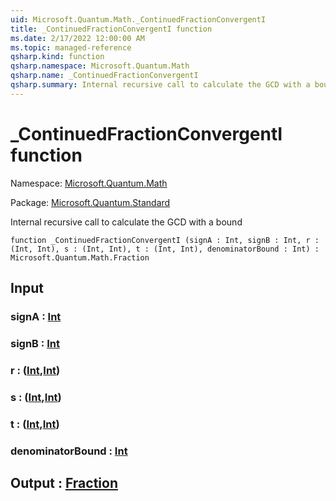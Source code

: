```yaml
---
uid: Microsoft.Quantum.Math._ContinuedFractionConvergentI
title: _ContinuedFractionConvergentI function
ms.date: 2/17/2022 12:00:00 AM
ms.topic: managed-reference
qsharp.kind: function
qsharp.namespace: Microsoft.Quantum.Math
qsharp.name: _ContinuedFractionConvergentI
qsharp.summary: Internal recursive call to calculate the GCD with a bound
---
```


# _ContinuedFractionConvergentI function

Namespace: [Microsoft.Quantum.Math](xref:Microsoft.Quantum.Math)

Package: [Microsoft.Quantum.Standard](https://nuget.org/packages/Microsoft.Quantum.Standard)


Internal recursive call to calculate the GCD with a bound

```qsharp
function _ContinuedFractionConvergentI (signA : Int, signB : Int, r : (Int, Int), s : (Int, Int), t : (Int, Int), denominatorBound : Int) : Microsoft.Quantum.Math.Fraction
```


## Input

### signA : [Int](xref:microsoft.quantum.qsharp.valueliterals#int-literals)




### signB : [Int](xref:microsoft.quantum.qsharp.valueliterals#int-literals)




### r : ([Int](xref:microsoft.quantum.qsharp.valueliterals#int-literals),[Int](xref:microsoft.quantum.qsharp.valueliterals#int-literals))




### s : ([Int](xref:microsoft.quantum.qsharp.valueliterals#int-literals),[Int](xref:microsoft.quantum.qsharp.valueliterals#int-literals))




### t : ([Int](xref:microsoft.quantum.qsharp.valueliterals#int-literals),[Int](xref:microsoft.quantum.qsharp.valueliterals#int-literals))




### denominatorBound : [Int](xref:microsoft.quantum.qsharp.valueliterals#int-literals)





## Output : [Fraction](xref:Microsoft.Quantum.Math.Fraction)

